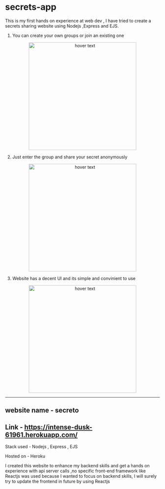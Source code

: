 # secrets-app
This is my first hands on experience at web dev , I have tried to create a secrets sharing website using Nodejs ,Express and EJS.

1) You can create your own groups or join an existing one

<p align="center">
  <img src="https://user-images.githubusercontent.com/55327084/126103045-11a88d4d-6ce5-472d-9184-035b97bb146f.png" width="350" height="350" title="hover text">
</p>

2) Just enter the group and share your secret anonymously

<p align="center">
  <img src="https://user-images.githubusercontent.com/55327084/126103139-78d143d8-aa30-404d-b71e-c2077cf59a4d.png" width="350" height="350" title="hover text">
</p>

3) Website has a decent UI and its simple and convinient to use 

<p align="center">
  <img src="https://user-images.githubusercontent.com/55327084/126103273-40cf5651-3255-4306-adb8-fb7baf52afff.png" width="350" height="350" title="hover text">
</p>

----------------------------------------------------------------------------------------------------------------------------------------------------------------------

website name - secreto 
-------------------------
Link - https://intense-dusk-61961.herokuapp.com/
---------------------------------------------

Stack used - Nodejs , Express , EJS 

Hosted on - Heroku

I created this website to enhance my backend skills and get a hands on experience with api server calls ,no specific front-end framework like Reactjs was 
used because I wanted to focus on backend skills, I will surely try to update the frontend in future by using Reactjs 
